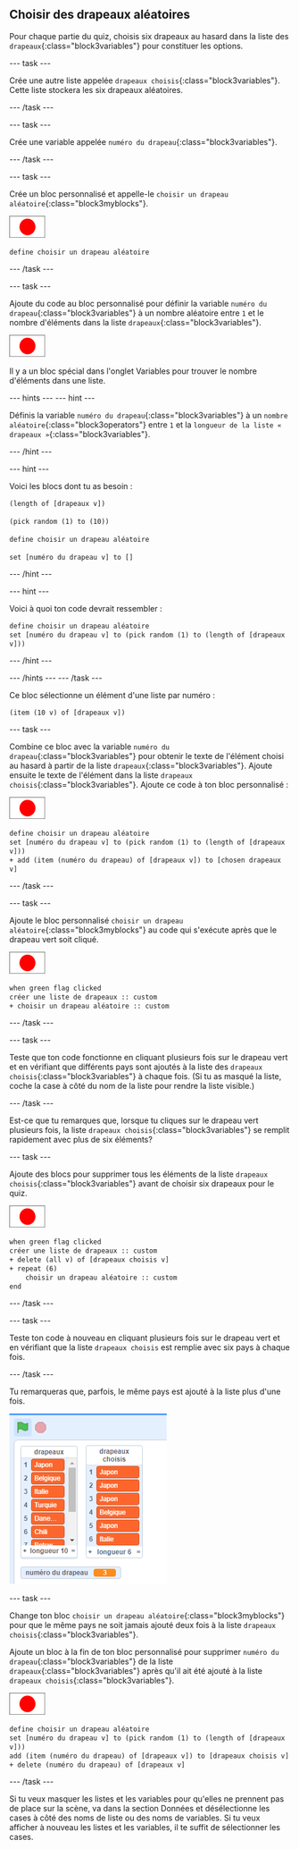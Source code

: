 ## Choisir des drapeaux aléatoires

Pour chaque partie du quiz, choisis six drapeaux au hasard dans la liste des `drapeaux`{:class="block3variables"} pour constituer les options.

--- task ---

Crée une autre liste appelée `drapeaux choisis`{:class="block3variables"}. Cette liste stockera les six drapeaux aléatoires.

--- /task ---

--- task ---

Crée une variable appelée `numéro du drapeau`{:class="block3variables"}.

--- /task ---

--- task ---

Crée un bloc personnalisé et appelle-le `choisir un drapeau aléatoire`{:class="block3myblocks"}.

![Sprite drapeau](images/flag-sprite.png)

```blocks3
define choisir un drapeau aléatoire
```

--- /task ---

--- task ---

Ajoute du code au bloc personnalisé pour définir la variable `numéro du drapeau`{:class="block3variables"} à un nombre aléatoire entre `1` et le nombre d'éléments dans la liste `drapeaux`{:class="block3variables"}.

![Sprite drapeau](images/flag-sprite.png)

Il y a un bloc spécial dans l'onglet Variables pour trouver le nombre d'éléments dans une liste.

--- hints ---
 --- hint ---

Définis la variable `numéro du drapeau`{:class="block3variables"} à un `nombre aléatoire`{:class="block3operators"} entre `1` et la `longueur de la liste « drapeaux »`{:class="block3variables"}.

--- /hint ---

--- hint ---

Voici les blocs dont tu as besoin :

```blocks3
(length of [drapeaux v])

(pick random (1) to (10))

define choisir un drapeau aléatoire

set [numéro du drapeau v] to []
```

--- /hint ---

--- hint ---

Voici à quoi ton code devrait ressembler :

```blocks3
define choisir un drapeau aléatoire
set [numéro du drapeau v] to (pick random (1) to (length of [drapeaux v]))
```

--- /hint ---

--- /hints --- --- /task ---

Ce bloc sélectionne un élément d'une liste par numéro :

```blocks3
(item (10 v) of [drapeaux v])
```

--- task ---

Combine ce bloc avec la variable `numéro du drapeau`{:class="block3variables"} pour obtenir le texte de l'élément choisi au hasard à partir de la liste `drapeaux`{:class="block3variables"}. Ajoute ensuite le texte de l'élément dans la liste `drapeaux choisis`{:class="block3variables"}. Ajoute ce code à ton bloc personnalisé :

![Sprite drapeau](images/flag-sprite.png)

```blocks3
define choisir un drapeau aléatoire
set [numéro du drapeau v] to (pick random (1) to (length of [drapeaux v]))
+ add (item (numéro du drapeau) of [drapeaux v]) to [chosen drapeaux v]
```

--- /task ---

--- task ---

Ajoute le bloc personnalisé `choisir un drapeau aléatoire`{:class="block3myblocks"} au code qui s'exécute après que le drapeau vert soit cliqué.

![Sprite drapeau](images/flag-sprite.png)

```blocks3
when green flag clicked
créer une liste de drapeaux :: custom
+ choisir un drapeau aléatoire :: custom
```

--- /task ---

--- task ---

Teste que ton code fonctionne en cliquant plusieurs fois sur le drapeau vert et en vérifiant que différents pays sont ajoutés à la liste des `drapeaux choisis`{:class="block3variables"} à chaque fois. (Si tu as masqué la liste, coche la case à côté du nom de la liste pour rendre la liste visible.)

--- /task ---

Est-ce que tu remarques que, lorsque tu cliques sur le drapeau vert plusieurs fois, la liste `drapeaux choisis`{:class="block3variables"} se remplit rapidement avec plus de six éléments?

--- task ---

Ajoute des blocs pour supprimer tous les éléments de la liste `drapeaux choisis`{:class="block3variables"} avant de choisir six drapeaux pour le quiz.

![Sprite drapeau](images/flag-sprite.png)

```blocks3
when green flag clicked
créer une liste de drapeaux :: custom
+ delete (all v) of [drapeaux choisis v]
+ repeat (6)
    choisir un drapeau aléatoire :: custom
end
```

--- /task ---

--- task ---

Teste ton code à nouveau en cliquant plusieurs fois sur le drapeau vert et en vérifiant que la liste `drapeaux choisis` est remplie avec six pays à chaque fois.

--- /task ---

Tu remarqueras que, parfois, le même pays est ajouté à la liste plus d'une fois.

![Dupliquer les pays](images/duplicate-countries.png)

--- task ---

Change ton bloc `choisir un drapeau aléatoire`{:class="block3myblocks"} pour que le même pays ne soit jamais ajouté deux fois à la liste `drapeaux choisis`{:class="block3variables"}.

Ajoute un bloc à la fin de ton bloc personnalisé pour supprimer `numéro du drapeau`{:class="block3variables"} de la liste `drapeaux`{:class="block3variables"} après qu'il ait été ajouté à la liste `drapeaux choisis`{:class="block3variables"}.

![Sprite drapeau](images/flag-sprite.png)

```blocks3
define choisir un drapeau aléatoire
set [numéro du drapeau v] to (pick random (1) to (length of [drapeaux v]))
add (item (numéro du drapeau) of [drapeaux v]) to [drapeaux choisis v]
+ delete (numéro du drapeau) of [drapeaux v]
```

--- /task ---

Si tu veux masquer les listes et les variables pour qu'elles ne prennent pas de place sur la scène, va dans la section Données et désélectionne les cases à côté des noms de liste ou des noms de variables. Si tu veux afficher à nouveau les listes et les variables, il te suffit de sélectionner les cases.